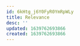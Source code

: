```yaml
---
id: 6kHtg_j6Y0FyR0YmRpWLy
title: Relevance
desc: ''
updated: 1639762693866
created: 1639762693866
---
```



